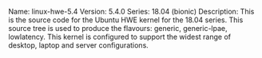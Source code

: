 Name:    linux-hwe-5.4
Version: 5.4.0
Series:  18.04 (bionic)
Description:
    This is the source code for the Ubuntu HWE kernel for the 18.04 series. This
    source tree is used to produce the flavours: generic, generic-lpae, lowlatency.
    This kernel is configured to support the widest range of desktop, laptop and
    server configurations.
